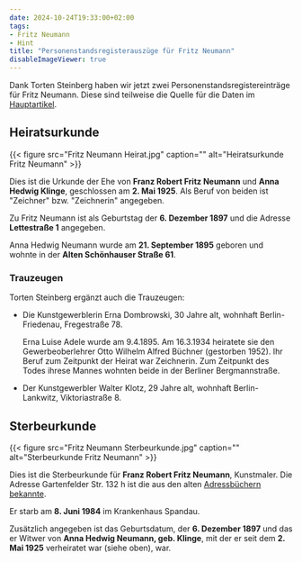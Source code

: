 ```yaml
---
date: 2024-10-24T19:33:00+02:00
tags:
- Fritz Neumann
- Hint
title: "Personenstandsregisterauszüge für Fritz Neumann"
disableImageViewer: true
---
```


Dank Torten Steinberg haben wir jetzt zwei Personenstandsregistereinträge für Fritz Neumann. Diese sind teilweise die Quelle für die Daten im [Hauptartikel](/post/fritz-neumann-spandauer-volksblatt-19-2-1972/).

## Heiratsurkunde

{{< figure src="Fritz Neumann Heirat.jpg" caption="" alt="Heiratsurkunde Fritz Neumann" >}}

Dies ist die Urkunde der Ehe von **Franz Robert Fritz Neumann** und **Anna Hedwig Klinge**, geschlossen am **2. Mai 1925**. Als Beruf von beiden ist "Zeichner" bzw. "Zeichnerin" angegeben.

Zu Fritz Neumann ist als Geburtstag der **6. Dezember 1897** und die Adresse **Lettestraße 1** angegeben.

Anna Hedwig Neumann wurde am **21. September 1895** geboren und wohnte in der **Alten Schönhauser Straße 61**.

### Trauzeugen

Torten Steinberg ergänzt auch die Trauzeugen:
* Die Kunstgewerblerin Erna Dombrowski, 30 Jahre alt, wohnhaft Berlin-Friedenau, Fregestraße 78.

  Erna Luise Adele wurde am 9.4.1895. Am 16.3.1934 heiratete sie den Gewerbeoberlehrer Otto Wilhelm Alfred Büchner (gestorben 1952). Ihr Beruf zum Zeitpunkt der Heirat war Zeichnerin. Zum Zeitpunkt des Todes ihrese Mannes wohnten beide in der Berliner Bergmannstraße.
* Der Kunstgewerbler Walter Klotz, 29 Jahre alt, wohnhaft Berlin-Lankwitz, Viktoriastraße 8.

## Sterbeurkunde

{{< figure src="Fritz Neumann Sterbeurkunde.jpg" caption="" alt="Sterbeurkunde Fritz Neumann" >}}

Dies ist die Sterbeurkunde für **Franz Robert Fritz Neumann**, Kunstmaler. Die Adresse Gartenfelder Str. 132 h ist die aus den alten [Adressbüchern bekannte](https://ric-unknownartist.projektemacher.org/post/fritz-neumann-address-book-berlin/).

Er starb am **8. Juni 1984** im Krankenhaus Spandau.

Zusätzlich angegeben ist das Geburtsdatum, der  **6. Dezember 1897** und das er Witwer von **Anna Hedwig Neumann, geb. Klinge**, mit der er seit dem **2. Mai 1925** verheiratet war (siehe oben), war.
